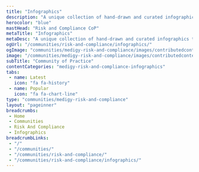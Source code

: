 ```yaml
---
title: "Infographics"
description: "A unique collection of hand-drawn and curated infographics that focuses on risk and compliance, third-party risk management, mitigation strategies, and much more."
herocolor: "blue"
mastHead: "Risk and Compliance CoP"
metaTitle: "Infographics"
metaDesc: "A unique collection of hand-drawn and curated infographics that focuses on risk and compliance, third-party risk management, mitigation strategies, and much more."
ogUrl: "/communities/risk-and-compliance/infographics/"
ogImage: "communities/medigy-risk-and-compliance/images/contributedcontent.jpg"
image: "/communities/medigy-risk-and-compliance/images/contributedcontent.jpg"
subTitle: "Community of Practice"
contentCategories: "medigy-risk-and-compliance-infographics"
tabs:
 - name: Latest
   icon: "fa fa-history"
 - name: Popular
   icon: "fa fa-chart-line"
type: "communities/medigy-risk-and-compliance"
layout: "pageinner"
breadcrumbs:
 - Home
 - Communities
 - Risk And Compliance
 - Infographics
breadcrumbLinks:
 - "/"
 - "/communities/"
 - "/communities/risk-and-compliance/"
 - "/communities/risk-and-compliance/infographics/"
---
```

